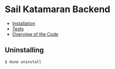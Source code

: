 # Sail Katamaran Backend

* [Installation](docs/installation.md)
* [Tests](docs/tests.md)
* [Overview of the Code](docs/code-overview.md)

## Uninstalling

```sh
$ dune uninstall
```
